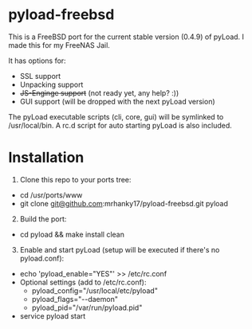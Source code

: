 pyload-freebsd
==============

This is a FreeBSD port for the current stable version (0.4.9) of pyLoad.
I made this for my FreeNAS Jail.

It has options for:
* SSL support
* Unpacking support
* ~~JS-Enginge support~~ (not ready yet, any help? :))
* GUI support (will be dropped with the next pyLoad version)

The pyLoad executable scripts (cli, core, gui) will be symlinked to /usr/local/bin.
A rc.d script for auto starting pyLoad is also included.

# Installation
1. Clone this repo to your ports tree:
  * cd /usr/ports/www
  * git clone git@github.com:mrhanky17/pyload-freebsd.git pyload
2. Build the port:
  * cd pyload && make install clean
3. Enable and start pyLoad (setup will be executed if there's no pyload.conf):
  * echo 'pyload_enable="YES"' >> /etc/rc.conf
  * Optional settings (add to /etc/rc.conf):
    * pyload_config="/usr/local/etc/pyload"
    * pyload_flags="--daemon"
    * pyload_pid="/var/run/pyload.pid"
  * service pyload start
